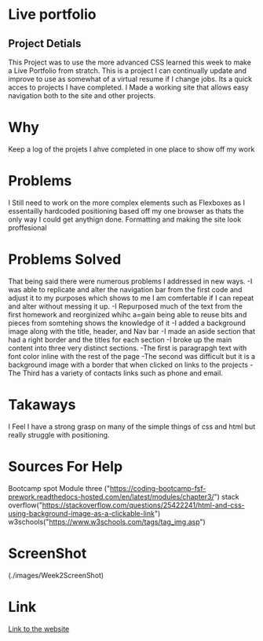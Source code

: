 # Live portfolio 

## Project Detials
This Project was to use the more advanced CSS learned this week to make a Live Portfolio from stratch. This is a project I can continually update and improve to use as somewhat of a virtual resume if I change jobs. Its a quick acces to projects I have completed. 
I Made a working site that allows easy navigation both to the site and other projects.

# Why
Keep a log of the projets I ahve completed in one place to show off my work

# Problems
I Still need to work on the more complex elements such as Flexboxes as I essentailly hardcoded positioning based off my one browser as thats the only way I could get anythign done. 
Formatting and making the site look proffesional

# Problems Solved
That being said there were numerous problems I addressed in new ways.
-I was able to replicate and alter the navigation bar from the first code and adjust it to my purposes which shows to me I am comfertable if I can repeat and alter without messing it up.
-I Repurposed much of the text from the first homework and reorginized whihc a=gain being able to reuse bits and pieces from somtehing shows the knowledge of it
-I added a background image along with the title, header, and Nav bar
-I made an aside section that had a right border and the titles for each section
-I broke up the main content into three very distinct sections.
-The first is paragrapgh text with font color inline with the rest of the page
-The second was difficult but it is a background image with a border that when clicked on links to the projects
-The Third has a variety of contacts links such as phone and email.

# Takaways
I Feel I have a strong grasp on many of the simple things of css and html but really struggle with positioning.
# Sources For Help
 Bootcamp spot Module three ("https://coding-bootcamp-fsf-prework.readthedocs-hosted.com/en/latest/modules/chapter3/")
 stack overflow("https://stackoverflow.com/questions/25422241/html-and-css-using-background-image-as-a-clickable-link")
 w3schools("https://www.w3schools.com/tags/tag_img.asp")

# ScreenShot
(./images/Week2ScreenShot)

# Link
[Link to the website](https://bcole37.github.io/Live-Portfolio/)
